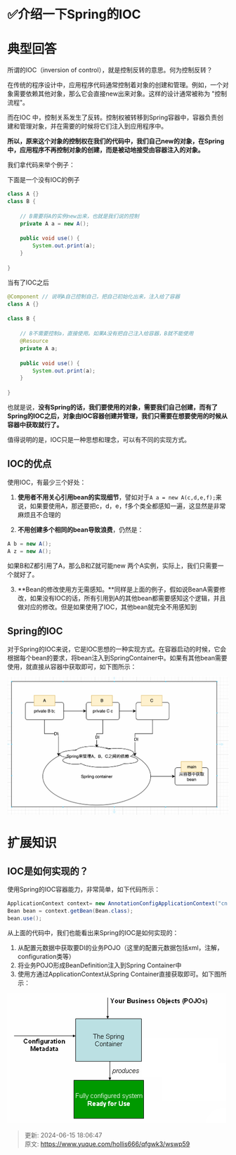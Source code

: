# ✅介绍一下Spring的IOC

# 典型回答


所谓的IOC（inversion of control），就是控制反转的意思。何为控制反转？



在传统的程序设计中，应用程序代码通常控制着对象的创建和管理。例如，一个对象需要依赖其他对象，那么它会直接new出来对象。这样的设计通常被称为 "控制流程"。



而在IOC 中，控制关系发生了反转。控制权被转移到Spring容器中，容器负责创建和管理对象，并在需要的时候将它们注入到应用程序中。



**所以，原来这个对象的控制权在我们的代码中，我们自己new的对象，在Spring中，应用程序不再控制对象的创建，而是被动地接受由容器注入的对象。**



我们拿代码来举个例子：



下面是一个没有IOC的例子

```java
class A {}
class B {

    // B需要将A的实例new出来，也就是我们说的控制
    private A a = new A();

    public void use() {
        System.out.print(a);
    }
        
}
```



当有了IOC之后

```java
@Component // 说明A自己控制自己，把自己初始化出来，注入给了容器
class A {}

class B {

    // B不需要控制a，直接使用。如果A没有把自己注入给容器，B就不能使用
    @Resource
    private A a;

    public void use() {
        System.out.print(a);
    }
        
}
```



也就是说，**没有Spring的话，我们要使用的对象，需要我们自己创建，而有了Spring的IOC之后，对象由IOC容器创建并管理，我们只需要在想要使用的时候从容器中获取就行了。**



值得说明的是，IOC只是一种思想和理念，可以有不同的实现方式。

## IOC的优点


使用IOC，有最少三个好处：



1. **使用者不用关心引用bean的实现细节**，譬如对于`A a = new A(c,d,e,f);`来说，如果要使用A，那还要把c，d，e，f多个类全都感知一遍，这显然是非常麻烦且不合理的



2. **不用创建多个相同的bean导致浪费**，仍然是：

```java
A b = new A();
A z = new A();
```

如果B和Z都引用了A，那么B和Z就可能new 两个A实例，实际上，我们只需要一个就好了。



3. **Bean的修改使用方无需感知。**同样是上面的例子，假如说BeanA需要修改，如果没有IOC的话，所有引用到A的其他bean都需要感知这个逻辑，并且做对应的修改。但是如果使用了IOC，其他bean就完全不用感知到

## Spring的IOC
对于Spring的IOC来说，它是IOC思想的一种实现方式。在容器启动的时候，它会根据每个bean的要求，将bean注入到SpringContainer中。如果有其他bean需要使用，就直接从容器中获取即可，如下图所示：



![1673670476475-0a539106-38c7-4b14-a1eb-ec27d0888405.png](./img/tfVliie3LF1EbiuS/1673670476475-0a539106-38c7-4b14-a1eb-ec27d0888405-852040.png)

# 扩展知识
## IOC是如何实现的？
使用Spring的IOC容器能力，非常简单，如下代码所示：

```java
ApplicationContext context= new AnnotationConfigApplicationContext("cn.wxxlamp.spring.ioc");
Bean bean = context.getBean(Bean.class);
bean.use();
```

从上面的代码中，我们也能看出来Spring的IOC是如何实现的：



1. 从配置元数据中获取要DI的业务POJO（这里的配置元数据包括xml，注解，configuration类等）
2. 将业务POJO形成BeanDefinition注入到Spring Container中
3. 使用方通过ApplicationContext从Spring Container直接获取即可。如下图所示：



![1673667342516-9f823f13-c1fe-41e2-85e1-f0764ed7cbbe.png](./img/tfVliie3LF1EbiuS/1673667342516-9f823f13-c1fe-41e2-85e1-f0764ed7cbbe-695267.png)







> 更新: 2024-06-15 18:06:47  
> 原文: <https://www.yuque.com/hollis666/qfgwk3/wswp59>